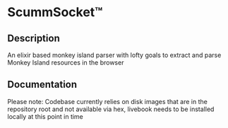 # ScummSocket™️

## Description

An elixir based monkey island parser with lofty goals to extract and parse Monkey Island resources in the browser

## Documentation

Please note:  Codebase currently relies on disk images that are in the repository root and not available via hex, livebook needs to be installed locally at this point in time
